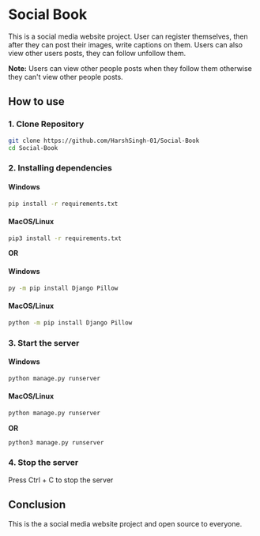 # Social Book
This is a social media website project. User can register themselves, then after they can post their images, write captions on them.
Users can also view other users posts, they can follow unfollow them. 

<strong>Note:</strong> Users can view other people posts when they follow them otherwise they can't view other people posts.

## How to use

### 1. Clone Repository

```sh
git clone https://github.com/HarshSingh-01/Social-Book
cd Social-Book
```

### 2. Installing dependencies

#### Windows
```sh
pip install -r requirements.txt
```
#### MacOS/Linux
```sh
pip3 install -r requirements.txt
```

<strong>OR</strong>

#### Windows
```sh
py -m pip install Django Pillow
```
#### MacOS/Linux
```sh
python -m pip install Django Pillow
```


### 3. Start the server

#### Windows
```sh
python manage.py runserver
```

#### MacOS/Linux
```sh
python manage.py runserver
```
<strong>OR</strong>

```sh
python3 manage.py runserver
```

### 4. Stop the server
Press Ctrl + C to stop the server

## Conclusion
This is the a social media website project and open source to everyone.





